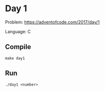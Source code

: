 # Day 1

Problem: https://adventofcode.com/2017/day/1

Language: C

## Compile

    make day1

## Run

    ./day1 <number>

